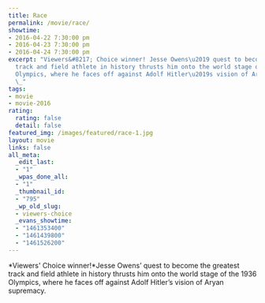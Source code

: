 ```yaml
---
title: Race
permalink: /movie/race/
showtime:
- 2016-04-22 7:30:00 pm
- 2016-04-23 7:30:00 pm
- 2016-04-24 7:30:00 pm
excerpt: "Viewers&#8217; Choice winner! Jesse Owens\u2019 quest to become the greatest
  track and field athlete in history thrusts him onto the world stage of the 1936
  Olympics, where he faces off against Adolf Hitler\u2019s vision of Aryan supremacy.
  \_"
tags:
- movie
- movie-2016
rating:
  rating: false
  detail: false
featured_img: /images/featured/race-1.jpg
layout: movie
links: false
all_meta:
  _edit_last:
  - "1"
  _wpas_done_all:
  - "1"
  _thumbnail_id:
  - "795"
  _wp_old_slug:
  - viewers-choice
  _evans_showtime:
  - "1461353400"
  - "1461439800"
  - "1461526200"
---
```


*Viewers' Choice winner!*Jesse Owens’ quest to become the greatest track and field athlete in history thrusts him onto the world stage of the 1936 Olympics, where he faces off against Adolf Hitler’s vision of Aryan supremacy. 